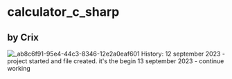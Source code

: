 # calculator_c_sharp
## by Crix
![_ab8c6f91-95e4-44c3-8346-12e2a0eaf601](https://github.com/Cristian-2679/calculator_c_sharp/assets/128701111/fed4eb86-972b-4072-8422-8e64003f51ef)
History:
  12 september 2023 - project started and file created. it's the begin
  13 september 2023 - continue working